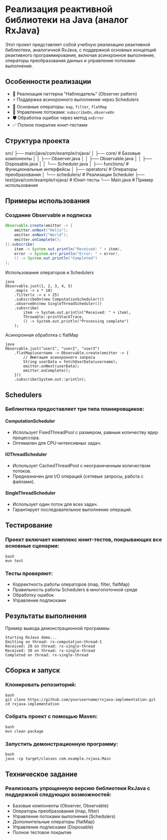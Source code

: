 # Реализация реактивной библиотеки на Java (аналог RxJava)

Этот проект представляет собой учебную реализацию реактивной библиотеки, аналогичной RxJava, с поддержкой основных концепций реактивного программирования, включая асинхронное выполнение, операторы преобразования данных и управление потоками выполнения.

## Особенности реализации

- 🧩 Реализация паттерна "Наблюдатель" (Observer pattern)
- ⚡ Поддержка асинхронного выполнения через Schedulers
- 🔁 Основные операторы: `map`, `filter`, `flatMap`
- 🔀 Управление потоками: `subscribeOn`, `observeOn`
- 🛡️ Обработка ошибок через метод `onError`
- ✅ Полное покрытие юнит-тестами

## Структура проекта
src/
├── main/java/com/example/rxjava/
│ ├── core/ # Базовые компоненты
│ │ ├── Observer.java
│ │ ├── Observable.java
│ │ ├── Disposable.java
│ │ └── Scheduler.java
│ ├── functions/ # Функциональные интерфейсы
│ ├── operators/ # Операторы преобразования
│ └── schedulers/ # Реализации Scheduler
├── test/java/com/example/rxjava/ # Юнит-тесты
└── Main.java # Пример использования


## Примеры использования

### Создание Observable и подписка
```java
Observable.create(emitter -> {
    emitter.onNext("Hello");
    emitter.onNext("World");
    emitter.onComplete();
}).subscribe(
    item -> System.out.println("Received: " + item),
    error -> System.err.println("Error: " + error),
    () -> System.out.println("Completed")
);
```
Использование операторов и Schedulers
```
java
Observable.just(1, 2, 3, 4, 5)
    .map(x -> x * 10)
    .filter(x -> x > 25)
    .subscribeOn(new ComputationScheduler())
    .observeOn(new SingleThreadScheduler())
    .subscribe(
        item -> System.out.println("Received: " + item),
        Throwable::printStackTrace,
        () -> System.out.println("Processing complete")
    );
```
Асинхронная обработка с flatMap
```
java
Observable.just("user1", "user2", "user3")
    .flatMap(username -> Observable.create(emitter -> {
        // Имитация асинхронного запроса
        String userData = fetchUserData(username);
        emitter.onNext(userData);
        emitter.onComplete();
    }))
    .subscribe(System.out::println);
```
## Schedulers
### Библиотека предоставляет три типа планировщиков:

#### ComputationScheduler
- Использует FixedThreadPool с размером, равным количеству ядер процессора.
- Оптимален для CPU-интенсивных задач.

#### IOThreadScheduler
- Использует CachedThreadPool с неограниченным количеством потоков.
- Предназначен для I/O операций (сетевые запросы, работа с файлами).

#### SingleThreadScheduler
- Использует один поток для всех задач.
- Гарантирует последовательное выполнение операций.

## Тестирование

### Проект включает комплекс юнит-тестов, покрывающих все основные сценарии:
```
bash
mvn test
```
### Тесты проверяют:

- Корректность работы операторов (map, filter, flatMap)
- Правильность работы Schedulers в многопоточной среде
- Обработку ошибок
- Управление подписками

## Результаты выполнения

Пример вывода демонстрационной программы:
```
Starting RxJava demo...
Emitting on thread: rx-computation-thread-1
Received: 20 on thread: rx-single-thread
Received: 30 on thread: rx-single-thread
Completed on thread: rx-single-thread
```
## Сборка и запуск

### Клонировать репозиторий:
```
bash
git clone https://github.com/yourusername/rxjava-implementation.git
cd rxjava-implementation
```

### Собрать проект с помощью Maven:
```
bash
mvn clean package
```
### Запустить демонстрационную программу:
```
bash
java -cp target/classes com.example.rxjava.Main
```
## Техническое задание
### Реализовать упрощенную версию библиотеки RxJava с поддержкой следующих возможностей:

- Базовые компоненты (Observer, Observable)
- Операторы преобразования (map, filter)
- Управление потоками выполнения (Schedulers)
- Дополнительные операторы (flatMap)
- Управление подписками (Disposable)
- Полное тестовое покрытие
